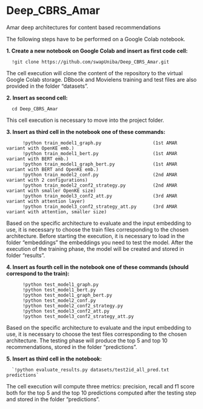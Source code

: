 # Deep_CBRS_Amar
Amar deep architectures for content based recommendations

The following steps have to be performed on a Google Colab notebook.

**1.	Create a new notebook on Google Colab and insert as first code cell:**

      !git clone https://github.com/swapUniba/Deep_CBRS_Amar.git
      
The cell execution will clone the content of the repository to the virtual Google Colab storage. DBbook and Movielens training and test files are also provided in the folder “datasets”.

**2.	Insert as second cell:**

      cd Deep_CBRS_Amar

This cell execution is necessary to move into the project folder.

**3.	Insert as third cell in the notebook one of these commands:**
```
      !python train_model1_graph.py                   (1st AMAR variant with OpenKE emb.)
      !python train_model1_bert.py                    (1st AMAR variant with BERT emb.)
      !python train_model1_graph_bert.py              (1st AMAR variant with BERT and OpenKE emb.)
      !python train_model2_conf.py                    (2nd AMAR variant with 2 configurations)
      !python train_model2_conf2_strategy.py          (2nd AMAR variant with smaller OpenKE size)
      !python train_model3_conf2_att.py               (3rd AMAR variant with attention layer)
      !python train_model3_conf2_strategy_att.py      (3rd AMAR variant with attention, smaller size)
```
Based on the specific architecture to evaluate and the input embedding to use, it is necessary to choose the train files corresponding to the chosen architecture. Before starting the execution, it is necessary to load in the folder “embeddings” the embeddings you need to test the model. After the execution of the training phase, the model will be created and stored in folder “results”.

**4.	Insert as fourth cell in the notebook one of these commands (should correspond to the train):**
```
      !python test_model1_graph.py
      !python test_model1_bert.py
      !python test_model1_graph_bert.py
      !python test_model2_conf.py
      !python test_model2_conf2_strategy.py
      !python test_model3_conf2_att.py
      !python test_model3_conf2_strategy_att.py
```
Based on the specific architecture to evaluate and the input embedding to use, it is necessary to choose the test files corresponding to the chosen architecture. The testing phase will produce the top 5 and top 10 recommendations, stored in the folder “predictions”.

**5.	Insert as third cell in the notebook:**

      `!python evaluate_results.py datasets/test2id_all_pred.txt predictions`

The cell execution will compute three metrics: precision, recall and f1 score both for the top 5 and the top 10 predictions computed after the testing step and stored in the folder “predictions”. 
